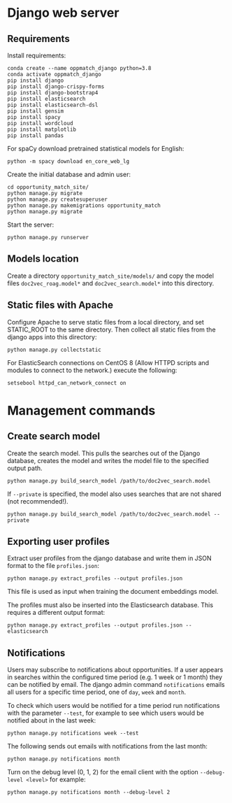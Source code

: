 # Django web server

## Requirements

Install requirements:

```
conda create --name oppmatch_django python=3.8
conda activate oppmatch_django
pip install django
pip install django-crispy-forms
pip install django-bootstrap4
pip install elasticsearch
pip install elasticsearch-dsl
pip install gensim
pip install spacy
pip install wordcloud
pip install matplotlib
pip install pandas
```

For spaCy download pretrained statistical models for English:
```
python -m spacy download en_core_web_lg
```

Create the initial database and admin user:
```
cd opportunity_match_site/
python manage.py migrate
python manage.py createsuperuser
python manage.py makemigrations opportunity_match
python manage.py migrate
```

Start the server:
```
python manage.py runserver
```
## Models location

Create a directory `opportunity_match_site/models/` and 
copy the model files `doc2vec_roag.model*` and `doc2vec_search.model*`
into this directory.

## Static files with Apache

Configure Apache to serve static files from a local directory, and set STATIC_ROOT to the
same directory. Then collect all static files from the django apps into this directory:
```
python manage.py collectstatic
```

For ElasticSearch connections on CentOS 8 (Allow HTTPD scripts and modules to connect to the network.) execute the following:

```
setsebool httpd_can_network_connect on
```

# Management commands

## Create search model

Create the search model. This pulls the searches out of the Django database, 
creates the model and writes the model file to the specified output path.

```
python manage.py build_search_model /path/to/doc2vec_search.model
```

If `--private` is specified, the model also uses searches that are not shared (not recommended!).

```
python manage.py build_search_model /path/to/doc2vec_search.model --private
```

## Exporting user profiles

Extract user profiles from the django database and write them in JSON format 
to the file `profiles.json`:
```
python manage.py extract_profiles --output profiles.json
```
This file is used as input when training the document embeddings model.

The profiles must also be inserted into the Elasticsearch database.
This requires a different output format:
```
python manage.py extract_profiles --output profiles.json --elasticsearch
```

## Notifications

Users may subscribe to notifications about opportunities.
If a user appears in searches within the configured time period 
(e.g. 1 week or 1 month) they can be notified by email.
The django admin command `notifications` emails all users for a specific 
time period, one of `day`, `week` and `month`.

To check which users would be notified for a time period run notifications 
with the parameter `--test`, for example to see which users would be notified
about in the last week:

```
python manage.py notifications week --test
```

The following sends out emails with notifications from the last month:
```
python manage.py notifications month
```

Turn on the debug level (0, 1, 2) for the email client with the option
`--debug-level <level>` for example:
```
python manage.py notifications month --debug-level 2
```